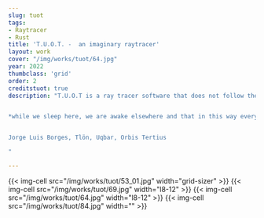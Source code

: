 ```yaml
---
slug: tuot
tags:
- Raytracer
- Rust
title: 'T.U.O.T. -  an imaginary raytracer'
layout: work
cover: "/img/works/tuot/64.jpg"
year: 2022
thumbclass: 'grid'
order: 2
creditstuot: true
description: "T.U.O.T is a ray tracer software that does not follow the physical laws of light transmission, but instead speculates on new imaginary rules that dictate light behaviour. As software-generated digital images become increasingly popular and contribute to shape our perception of the world, the question arises, what that world would look like if the software generating the images did not follow the physical laws we are familiar with?


*while we sleep here, we are awake elsewhere and that in this way every man is two men.*


Jorge Luis Borges, Tlön, Uqbar, Orbis Tertius

"

---
```




{{< img-cell src="/img/works/tuot/53_01.jpg" width="grid-sizer" >}}
{{< img-cell src="/img/works/tuot/69.jpg" width="l8-12" >}}
{{< img-cell src="/img/works/tuot/64.jpg" width="l8-12" >}}
{{< img-cell src="/img/works/tuot/84.jpg" width="" >}}